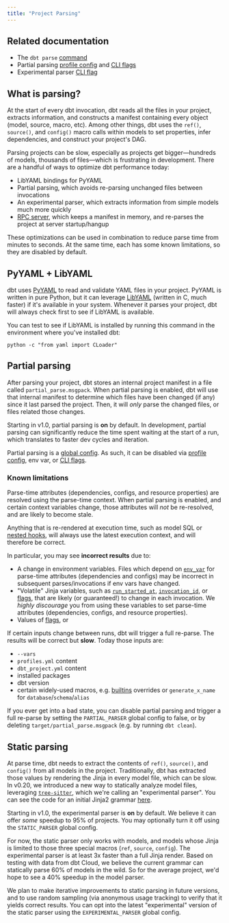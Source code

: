```yaml
---
title: "Project Parsing"
---
```


## Related documentation
- The `dbt parse` [command](parse)
- Partial parsing [profile config](profiles.yml#partial_parse) and [CLI flags](global-cli-flags#partial-parsing)
- Experimental parser [CLI flag](global-cli-flags#experimental-parser)

## What is parsing?

At the start of every dbt invocation, dbt reads all the files in your project, extracts information, and constructs a manifest containing every object (model, source, macro, etc). Among other things, dbt uses the `ref()`, `source()`, and `config()` macro calls within models to set properties, infer dependencies, and construct your project's DAG.

Parsing projects can be slow, especially as projects get bigger—hundreds of models, thousands of files—which is frustrating in development. There are a handful of ways to optimize dbt performance today:
- LibYAML bindings for PyYAML
- Partial parsing, which avoids re-parsing unchanged files between invocations
- An experimental parser, which extracts information from simple models much more quickly
- [RPC server](rpc), which keeps a manifest in memory, and re-parses the project at server startup/hangup

These optimizations can be used in combination to reduce parse time from minutes to seconds. At the same time, each has some known limitations, so they are disabled by default.

## PyYAML + LibYAML

dbt uses [PyYAML](https://pyyaml.org/wiki/PyYAML) to read and validate YAML files in your project. PyYAML is written in pure Python, but it can leverage [LibYAML](https://pyyaml.org/wiki/LibYAML) (written in C, much faster) if it's available in your system. Whenever it parses your project, dbt will always check first to see if LibYAML is available.

You can test to see if LibYAML is installed by running this command in the environment where you've installed dbt:
```
python -c "from yaml import CLoader"
```

## Partial parsing

After parsing your project, dbt stores an internal project manifest in a file called `partial_parse.msgpack`. When partial parsing is enabled, dbt will use that internal manifest to determine which files have been changed (if any) since it last parsed the project. Then, it will _only_ parse the changed files, or files related those changes.

Starting in v1.0, partial parsing is **on** by default. In development, partial parsing can significantly reduce the time spent waiting at the start of a run, which translates to faster dev cycles and iteration.

Partial parsing is a [global config](global-config). As such, it can be disabled via [profile config](profiles.yml#partial_parse), env var, or [CLI flags](global-cli-flags#partial-parsing).

### Known limitations

Parse-time attributes (dependencies, configs, and resource properties) are resolved using the parse-time context. When partial parsing is enabled, and certain context variables change, those attributes will _not_ be re-resolved, and are likely to become stale.

Anything that is re-rendered at execution time, such as model SQL or [nested hooks](dont-nest-your-curlies#an-exception), will always use the latest execution context, and will therefore be correct.

In particular, you may see **incorrect results** due to:
- A change in environment variables. Files which depend on [`env_var`](env_var) for parse-time attributes (dependencies and configs) may be incorrect in subsequent parses/invocations if env vars have changed.
- "Volatile" Jinja variables, such as [`run_started_at`](run_started_at), [`invocation_id`](invocation_id), or [flags](flags), that are likely (or guaranteed!) to change in each invocation. We _highly discourage_ you from using these variables to set parse-time attributes (dependencies, configs, and resource properties).
- Values of [flags](flags), or 

If certain inputs change between runs, dbt will trigger a full re-parse. The results will be correct but **slow**. Today those inputs are:
- `--vars`
- `profiles.yml` content
- `dbt_project.yml` content
- installed packages
- dbt version
- certain widely-used macros, e.g. [builtins](builtins) overrides or `generate_x_name` for `database`/`schema`/`alias`

If you ever get into a bad state, you can disable partial parsing and trigger a full re-parse by setting the `PARTIAL_PARSER` global config to false, or by deleting `target/partial_parse.msgpack` (e.g. by running `dbt clean`).

## Static parsing

At parse time, dbt needs to extract the contents of `ref()`, `source()`, and `config()` from all models in the project. Traditionally, dbt has extracted those values by rendering the Jinja in every model file, which can be slow. In v0.20, we introduced a new way to statically analyze model files, leveraging [`tree-sitter`](https://github.com/tree-sitter/tree-sitter), which we're calling an "experimental parser". You can see the code for an initial Jinja2 grammar [here](https://github.com/fishtown-analytics/tree-sitter-jinja2).

Starting in v1.0, the experimental parser is **on** by default. We believe it can offer *some* speedup to 95% of projects. You may optionally turn it off using the `STATIC_PARSER` global config.

For now, the static parser only works with models, and models whose Jinja is limited to those three special macros (`ref`, `source`, `config`). The experimental parser is at least 3x faster than a full Jinja render. Based on testing with data from dbt Cloud, we believe the current grammar can statically parse 60% of models in the wild. So for the average project, we'd hope to see a 40% speedup in the model parser.

We plan to make iterative improvements to static parsing in future versions, and to use random sampling (via anonymous usage tracking) to verify that it yields correct results. You can opt into the latest "experimental" version of the static parser using the `EXPERIMENTAL_PARSER` global config.
